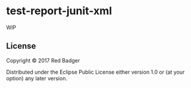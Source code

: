 # test-report-junit-xml

WIP

## License

Copyright © 2017 Red Badger

Distributed under the Eclipse Public License either version 1.0 or (at your option) any later version.
